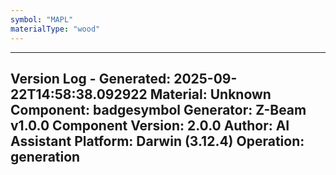 ```yaml
---
symbol: "MAPL"
materialType: "wood"
---
```


---
Version Log - Generated: 2025-09-22T14:58:38.092922
Material: Unknown
Component: badgesymbol
Generator: Z-Beam v1.0.0
Component Version: 2.0.0
Author: AI Assistant
Platform: Darwin (3.12.4)
Operation: generation
---